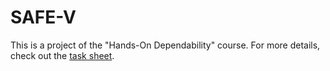 # SAFE-V

This is a project of the "Hands-On Dependability" course.
For more details, check out the [task sheet](https://hod.cs.uni-saarland.de/projects/P03.html).
